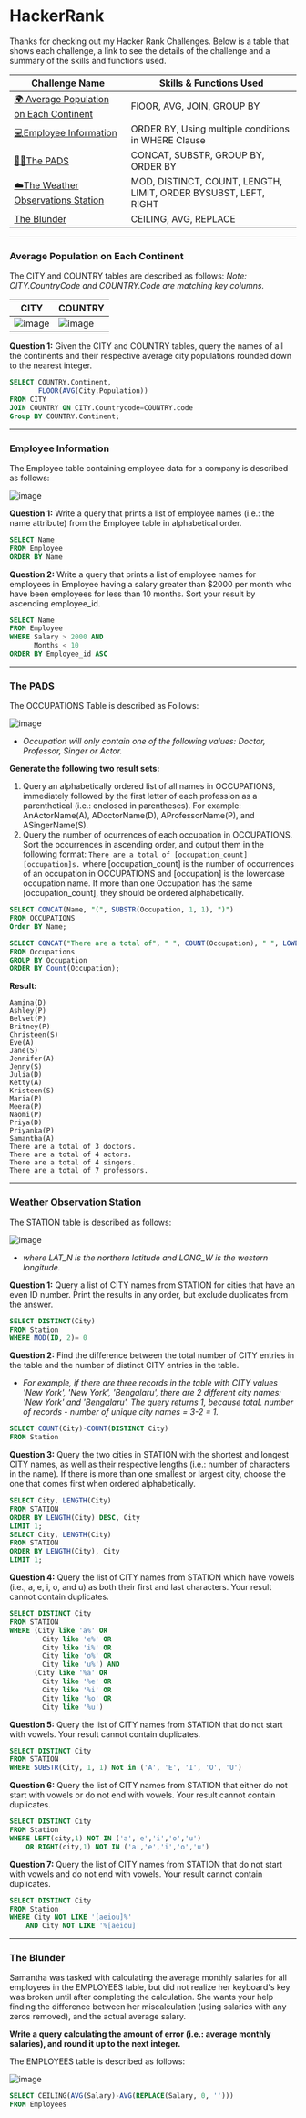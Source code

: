 # HackerRank
Thanks for checking out my Hacker Rank Challenges. Below is a table that shows each challenge, a link to see the details of the challenge and a summary of the skills and functions used. 

| Challenge Name | Skills & Functions Used |
|-----|-------|
| [🌍 Average Population on Each Continent](#average-population-on-each-continent)| FlOOR, AVG, JOIN, GROUP BY |
|[💻Employee Information](#employee-information) | ORDER BY, Using multiple conditions in WHERE Clause| 
|[👩‍⚕️The PADS](#the-pads) | CONCAT, SUBSTR, GROUP BY, ORDER BY |
|[☁️The Weather Observations Station](#weather-observation-station) | MOD, DISTINCT, COUNT, LENGTH, LIMIT, ORDER BYSUBST, LEFT, RIGHT |
|[The Blunder](https://github.com/aro1248/HackerRank/blob/main/README.md#the-blunder)| CEILING, AVG, REPLACE |

-------
### Average Population on Each Continent
The CITY and COUNTRY tables are described as follows:
  *Note: CITY.CountryCode and COUNTRY.Code are matching key columns.*
 
| CITY | COUNTRY|
|---| ----|
|![image](https://user-images.githubusercontent.com/113147940/192869144-e4a97af8-0ed3-40bc-b7e2-9f8066ad1a85.png) | ![image](https://user-images.githubusercontent.com/113147940/192869196-7d282c96-91d2-4c86-923e-117ed6f72f9c.png) |

**Question 1:** 
Given the CITY and COUNTRY tables, query the names of all the continents and their respective average city populations rounded down to the nearest integer.

```sql
SELECT COUNTRY.Continent,
       FLOOR(AVG(City.Population))
FROM CITY 
JOIN COUNTRY ON CITY.Countrycode=COUNTRY.code
Group BY COUNTRY.Continent; 
```
-------
### Employee Information
The Employee table containing employee data for a company is described as follows:

![image](https://user-images.githubusercontent.com/113147940/192875379-30d4e773-7125-41a4-b324-30dad6b111c4.png)


**Question 1:** 
Write a query that prints a list of employee names (i.e.: the name attribute) from the Employee table in alphabetical order.

```sql 
SELECT Name
FROM Employee
ORDER BY Name
```

**Question 2:** 
Write a query that prints a list of employee names for employees in Employee having a salary greater than $2000 per month who have been employees for less than 10 months. Sort your result by ascending employee_id.

```sql 
SELECT Name
FROM Employee
WHERE Salary > 2000 AND
      Months < 10 
ORDER BY Employee_id ASC
```
------
### The PADS 
The OCCUPATIONS Table is described as Follows: 

 ![image](https://user-images.githubusercontent.com/113147940/192884230-3f545df9-1a95-44cc-b22d-2f89837f66d6.png)
- *Occupation will only contain one of the following values: Doctor, Professor, Singer or Actor.*

**Generate the following two result sets:** 
1. Query an alphabetically ordered list of all names in OCCUPATIONS, immediately followed by the first letter of each profession as a parenthetical (i.e.: enclosed in parentheses). For example: AnActorName(A), ADoctorName(D), AProfessorName(P), and ASingerName(S).
2. Query the number of ocurrences of each occupation in OCCUPATIONS. Sort the occurrences in ascending order, and output them in the following format:
``` There are a total of [occupation_count] [occupation]s. ```
where [occupation_count] is the number of occurrences of an occupation in OCCUPATIONS and [occupation] is the lowercase occupation name. If more than one Occupation has the same [occupation_count], they should be ordered alphabetically.

```sql
SELECT CONCAT(Name, "(", SUBSTR(Occupation, 1, 1), ")")
FROM OCCUPATIONS
Order BY Name;

SELECT CONCAT("There are a total of", " ", COUNT(Occupation), " ", LOWER(Occupation), "s.") 
FROM Occupations
GROUP BY Occupation
ORDER BY Count(Occupation);
```
**Result:** 
```
Aamina(D) 
Ashley(P) 
Belvet(P) 
Britney(P) 
Christeen(S) 
Eve(A) 
Jane(S) 
Jennifer(A) 
Jenny(S) 
Julia(D) 
Ketty(A) 
Kristeen(S) 
Maria(P) 
Meera(P) 
Naomi(P) 
Priya(D) 
Priyanka(P) 
Samantha(A) 
There are a total of 3 doctors. 
There are a total of 4 actors. 
There are a total of 4 singers. 
There are a total of 7 professors.
```
-------
### Weather Observation Station 
The STATION table is described as follows:

![image](https://user-images.githubusercontent.com/113147940/193119166-90de81e9-1b97-43b8-ae1e-41efc949aa3b.png)

- *where LAT_N is the northern latitude and LONG_W is the western longitude.*

**Question 1:**
Query a list of CITY names from STATION for cities that have an even ID number. Print the results in any order, but exclude duplicates from the answer.

```sql
SELECT DISTINCT(City)
FROM Station
WHERE MOD(ID, 2)= 0 
```
**Question 2:** 
Find the difference between the total number of CITY entries in the table and the number of distinct CITY entries in the table.
- *For example, if there are three records in the table with CITY values 'New York', 'New York', 'Bengalaru', there are 2 different city names: 'New York' and 'Bengalaru'. The query returns 1, because totaL number of records - number of unique city names = 3-2 = 1.*
```sql
SELECT COUNT(City)-COUNT(DISTINCT City)
FROM Station
```

**Question 3:** 
Query the two cities in STATION with the shortest and longest CITY names, as well as their respective lengths (i.e.: number of characters in the name). If there is more than one smallest or largest city, choose the one that comes first when ordered alphabetically.

```sql
SELECT City, LENGTH(City)
FROM STATION
ORDER BY LENGTH(City) DESC, City
LIMIT 1; 
SELECT City, LENGTH(City)
FROM STATION
ORDER BY LENGTH(City), City
LIMIT 1; 
```
**Question 4:** 
Query the list of CITY names from STATION which have vowels (i.e., a, e, i, o, and u) as both their first and last characters. Your result cannot contain duplicates.

```sql
SELECT DISTINCT City 
FROM STATION
WHERE (City like 'a%' OR
        City like 'e%' OR
        City like 'i%' OR
        City like 'o%' OR
        City like 'u%') AND
      (City like '%a' OR
        City like '%e' OR
        City like '%i' OR
        City like '%o' OR
        City like '%u')
```

**Question 5:** 
Query the list of CITY names from STATION that do not start with vowels. Your result cannot contain duplicates.

```sql
SELECT DISTINCT City
FROM STATION
WHERE SUBSTR(City, 1, 1) Not in ('A', 'E', 'I', 'O', 'U')
```
**Question 6:** 
Query the list of CITY names from STATION that either do not start with vowels or do not end with vowels. Your result cannot contain duplicates.

```sql 
SELECT DISTINCT City
FROM Station
WHERE LEFT(city,1) NOT IN ('a','e','i','o','u')
    OR RIGHT(city,1) NOT IN ('a','e','i','o','u')
```

**Question 7:** 
Query the list of CITY names from STATION that do not start with vowels and do not end with vowels. Your result cannot contain duplicates.

```sql 
SELECT DISTINCT City
FROM Station
WHERE City NOT LIKE '[aeiou]%'
    AND City NOT LIKE '%[aeiou]'
```
----
### The Blunder
Samantha was tasked with calculating the average monthly salaries for all employees in the EMPLOYEES table, but did not realize her keyboard's  key was broken until after completing the calculation. She wants your help finding the difference between her miscalculation (using salaries with any zeros removed), and the actual average salary.

**Write a query calculating the amount of error (i.e.:  average monthly salaries), and round it up to the next integer.**

The EMPLOYEES table is described as follows:

![image](https://user-images.githubusercontent.com/113147940/199040661-5fbf87ad-37ba-4c12-ae9e-067077e47cff.png)

```sql
SELECT CEILING(AVG(Salary)-AVG(REPLACE(Salary, 0, '')))
FROM Employees
```
